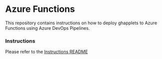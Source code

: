 # Azure Functions

This repository contains instructions on how to deploy ghapplets to Azure Functions using Azure DevOps Pipelines.

### Instructions

Please refer to the [Instructions README](/instructions/readme.md)

